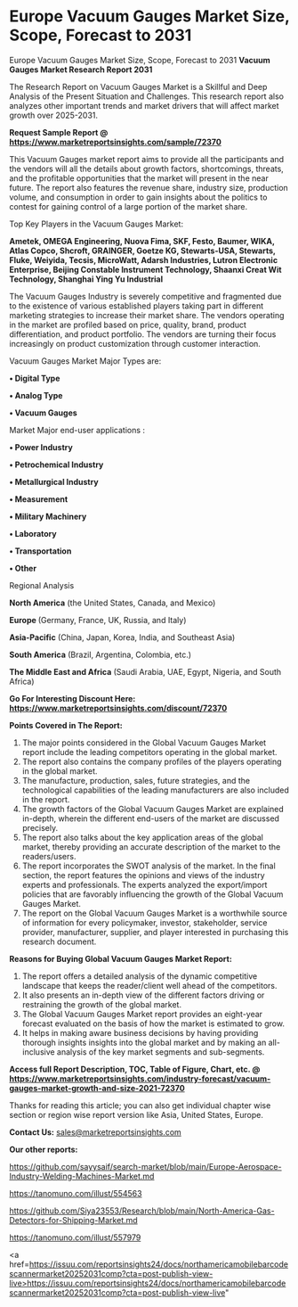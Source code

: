 # Europe Vacuum Gauges Market Size, Scope, Forecast to 2031
 Europe Vacuum Gauges Market Size, Scope, Forecast to 2031
<strong>Vacuum Gauges Market Research Report 2031</strong>

The Research Report on Vacuum Gauges Market is a Skillful and Deep Analysis of the Present Situation and Challenges. This research report also analyzes other important trends and market drivers that will affect market growth over 2025-2031.

<strong>Request Sample Report @ <a href=https://www.marketreportsinsights.com/sample/72370>https://www.marketreportsinsights.com/sample/72370</a></strong>

This Vacuum Gauges market report aims to provide all the participants and the vendors will all the details about growth factors, shortcomings, threats, and the profitable opportunities that the market will present in the near future. The report also features the revenue share, industry size, production volume, and consumption in order to gain insights about the politics to contest for gaining control of a large portion of the market share.

Top Key Players in the Vacuum Gauges Market:

<strong>Ametek, OMEGA Engineering, Nuova Fima, SKF, Festo, Baumer, WIKA, Atlas Copco, Shcroft, GRAINGER, Goetze KG, Stewarts-USA, Stewarts, Fluke, Weiyida, Tecsis, MicroWatt, Adarsh Industries, Lutron Electronic Enterprise, Beijing Constable Instrument Technology, Shaanxi Creat Wit Technology, Shanghai Ying Yu Industrial</strong>

The Vacuum Gauges Industry is severely competitive and fragmented due to the existence of various established players taking part in different marketing strategies to increase their market share. The vendors operating in the market are profiled based on price, quality, brand, product differentiation, and product portfolio. The vendors are turning their focus increasingly on product customization through customer interaction.

Vacuum Gauges Market Major Types are:

<strong>• Digital Type

• Analog Type

• Vacuum Gauges</strong>

Market Major end-user applications :

<strong>• Power Industry

• Petrochemical Industry

• Metallurgical Industry

• Measurement

• Military Machinery

• Laboratory

• Transportation

• Other</strong>

Regional Analysis

</u><strong><b>North America</b></strong> (the United States, Canada, and Mexico)

<strong><b>Europe </b></strong>(Germany, France, UK, Russia, and Italy)

<strong><b>Asia-Pacific</b></strong> (China, Japan, Korea, India, and Southeast Asia)

<strong><b>South America</b></strong> (Brazil, Argentina, Colombia, etc.)

<strong><b>The Middle East and Africa</b></strong> (Saudi Arabia, UAE, Egypt, Nigeria, and South Africa)

<strong>Go For Interesting Discount Here: <a href=https://www.marketreportsinsights.com/discount/72370>https://www.marketreportsinsights.com/discount/72370</a></strong>

<strong>Points Covered in The Report:</strong>
<ol>
  <li>The major points considered in the Global Vacuum Gauges Market report include the leading competitors operating in the global market.</li>
  <li>The report also contains the company profiles of the players operating in the global market.</li>
  <li>The manufacture, production, sales, future strategies, and the technological capabilities of the leading manufacturers are also included in the report.</li>
  <li>The growth factors of the Global Vacuum Gauges Market are explained in-depth, wherein the different end-users of the market are discussed precisely.</li>
  <li>The report also talks about the key application areas of the global market, thereby providing an accurate description of the market to the readers/users.</li>
  <li>The report incorporates the SWOT analysis of the market. In the final section, the report features the opinions and views of the industry experts and professionals. The experts analyzed the export/import policies that are favorably influencing the growth of the Global Vacuum Gauges Market.</li>
  <li>The report on the Global Vacuum Gauges Market is a worthwhile source of information for every policymaker, investor, stakeholder, service provider, manufacturer, supplier, and player interested in purchasing this research document.</li>
</ol>
<strong>Reasons for Buying Global Vacuum Gauges Market Report:</strong>

<ol>
  <li>The report offers a detailed analysis of the dynamic competitive landscape that keeps the reader/client well ahead of the competitors.</li>
  <li>It also presents an in-depth view of the different factors driving or restraining the growth of the global market.</li>
  <li>The Global Vacuum Gauges Market report provides an eight-year forecast evaluated on the basis of how the market is estimated to grow.</li>
  <li>It helps in making aware business decisions by having providing thorough insights insights into the global market and by making an all-inclusive analysis of the key market segments and sub-segments.</li>
</ol>
<strong>Access full Report Description, TOC, Table of Figure, Chart, etc. @ <a href=https://www.marketreportsinsights.com/industry-forecast/vacuum-gauges-market-growth-and-size-2021-72370>https://www.marketreportsinsights.com/industry-forecast/vacuum-gauges-market-growth-and-size-2021-72370</a></strong>


Thanks for reading this article; you can also get individual chapter wise section or region wise report version like Asia, United States, Europe.

<strong>Contact Us:</strong>
sales@marketreportsinsights.com

<strong>Our other reports:</strong>

<a href=https://github.com/sayysaif/search-market/blob/main/Europe-Aerospace-Industry-Welding-Machines-Market.md>https://github.com/sayysaif/search-market/blob/main/Europe-Aerospace-Industry-Welding-Machines-Market.md</a>

<a href=https://tanomuno.com/illust/554563>https://tanomuno.com/illust/554563</a>

<a href=https://github.com/Siya23553/Research/blob/main/North-America-Gas-Detectors-for-Shipping-Market.md>https://github.com/Siya23553/Research/blob/main/North-America-Gas-Detectors-for-Shipping-Market.md</a>

<a href=https://tanomuno.com/illust/557979>https://tanomuno.com/illust/557979</a>

<a href=https://issuu.com/reportsinsights24/docs/northamericamobilebarcodescannermarket20252031comp?cta=post-publish-view-live>https://issuu.com/reportsinsights24/docs/northamericamobilebarcodescannermarket20252031comp?cta=post-publish-view-live</a>"
